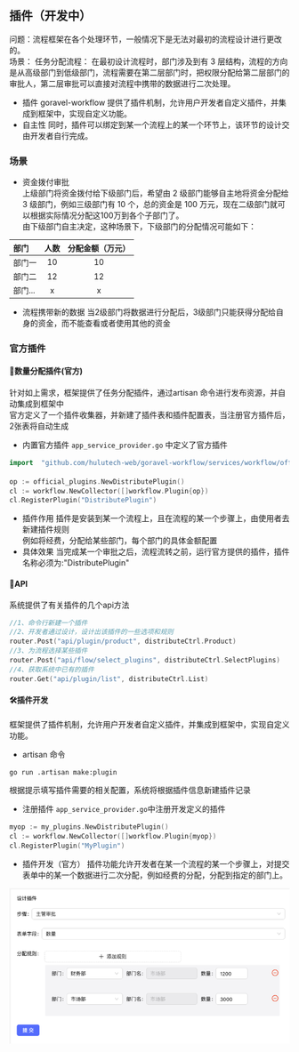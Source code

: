 ## 插件（开发中）

问题：流程框架在各个处理环节，一般情况下是无法对最初的流程设计进行更改的。  
场景：
任务分配流程：
在最初设计流程时，部门涉及到有 3 层结构，流程的方向是从高级部门到低级部门，流程需要在第二层部门时，把权限分配给第二层部门的审批人，第二层审批可以直接对流程中携带的数据进行二次处理。
- 插件
goravel-workflow 提供了插件机制，允许用户开发者自定义插件，并集成到框架中，实现自定义功能。  
- 自主性
同时，插件可以绑定到某一个流程上的某一个环节上，该环节的设计交由开发者自行完成。

### 场景
- 资金拨付审批  
  上级部门将资金拨付给下级部门后，希望由 2 级部门能够自主地将资金分配给 3 级部门，例如三级部门有 10 个，总的资金是 100 万元，现在二级部门就可以根据实际情况分配这100万到各个子部门了。  
由下级部门自主决定，这种场景下，下级部门的分配情况可能如下：


| 部门    | 人数 | 分配金额（万元） |
| :------ | :--: | :--------------: |
| 部门一  |  10  |        10        |
| 部门二  |  12  |        12        |
| 部门... |  x   |        x         |

- 流程携带新的数据
  当2级部门将数据进行分配后，3级部门只能获得分配给自身的资金，而不能查看或者使用其他的资金

### 官方插件

#### 🦁数量分配插件(官方)

针对如上需求，框架提供了任务分配插件，通过artisan 命令进行发布资源，并自动集成到框架中  
官方定义了一个插件收集器，并新建了插件表和插件配置表，当注册官方插件后，2张表将自动生成
- 内置官方插件
``app_service_provider.go`` 中定义了官方插件
```go
import	"github.com/hulutech-web/goravel-workflow/services/workflow/official_plugins"

op := official_plugins.NewDistributePlugin()
cl := workflow.NewCollector([]workflow.Plugin{op})
cl.RegisterPlugin("DistributePlugin")
```
- 插件作用
插件是安装到某一个流程上，且在流程的某一个步骤上，由使用者去新建插件规则  
例如将经费，分配给某些部门，每个部门的具体金额配置  
- 具体效果
当完成某一个审批之后，流程流转之前，运行官方提供的插件，插件名称必须为:"DistributePlugin"


#### 🦁API
系统提供了有关插件的几个api方法
```go
//1、命令行新建一个插件
//2、开发者通过设计，设计出该插件的一些选项和规则
router.Post("api/plugin/product", distributeCtrl.Product)
//3、为流程选择某些插件
router.Post("api/flow/select_plugins", distributeCtrl.SelectPlugins)
//4、获取系统中已有的插件
router.Get("api/plugin/list", distributeCtrl.List)
```

#### 🛠插件开发

框架提供了插件机制，允许用户开发者自定义插件，并集成到框架中，实现自定义功能。

- artisan 命令
```shell
go run .artisan make:plugin
```

根据提示填写插件需要的相关配置，系统将根据插件信息新建插件记录
- 注册插件
``app_service_provider.go``中注册开发定义的插件

```go
myop := my_plugins.NewDistributePlugin()
cl := workflow.NewCollector([]workflow.Plugin{myop})
cl.RegisterPlugin("MyPlugin")
```
- 插件开发（官方）
插件功能允许开发者在某一个流程的某一个步骤上，对提交表单中的某一个数据进行二次分配，例如经费的分配，分配到指定的部门上。  

![分配设计](../.vuepress/public/images/plugin.png)